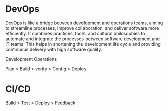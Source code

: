 # DevOps

DevOps is like a bridge between development and operations teams, aiming to streamline processes, improve collaboration, and deliver software more efficiently. It combines practices, tools, and cultural philosophies to automate and integrate the processes between software development and IT teams. This helps in shortening the development life cycle and providing continuous delivery with high software quality.

Development Operations

Plan > Build > verify > Config > Deploy



# CI/CD 

Build > Test > Deploy > Feedback

